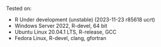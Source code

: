 Tested on:
- R Under development (unstable) (2023-11-23 r85618 ucrt)
- Windows Server 2022, R-devel, 64 bit
- Ubuntu Linux 20.04.1 LTS, R-release, GCC
- Fedora Linux, R-devel, clang, gfortran
